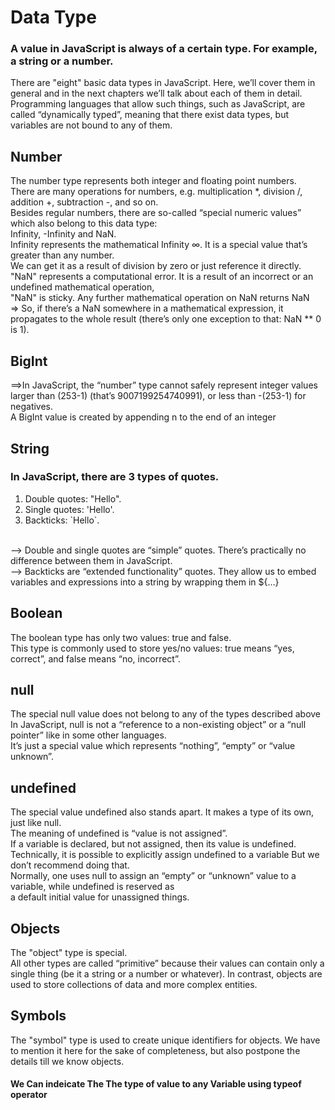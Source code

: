 # Data Type
<h3>A value in JavaScript is always of a certain type. For example, a string or a number.</h3>
<p>
There are "eight" basic data types in JavaScript. Here, we’ll cover them in general and in the next chapters we’ll talk about each of them in detail.<br>
Programming languages that allow such things, such as JavaScript, are called “dynamically typed”, meaning that there exist data types, but variables are not bound to any of them.
</p>

<h2>Number</h2>
<p>
The number type represents both integer and floating point numbers.
<br>
There are many operations for numbers, e.g. multiplication *, division /, addition +, subtraction -, and so on.
<br>
Besides regular numbers, there are so-called “special numeric values” which also belong to this data type:
<br>
Infinity, -Infinity and NaN.
<br>
Infinity represents the mathematical Infinity ∞. It is a special value that’s greater than any number.
<br>
We can get it as a result of division by zero or just reference it directly.
<br>
"NaN" represents a computational error. It is a result of an incorrect or an undefined mathematical operation,
<br>
"NaN" is sticky. Any further mathematical operation on NaN returns NaN
<br>
=> So, if there’s a NaN somewhere in a mathematical expression, it propagates to the whole result (there’s only one exception to that: NaN ** 0 is 1).
</p>

<h2>BigInt</h2>
<p>
==>In JavaScript, the “number” type cannot safely represent integer values larger than (253-1) (that’s 9007199254740991), or less than -(253-1) for negatives.
<br>
A BigInt value is created by appending n to the end of an integer
<p>

<h2>String</h2>
<p>
<h3>In JavaScript, there are 3 types of quotes.</h3>
<ol>
    <li>Double quotes: "Hello".</li>
    <li>Single quotes: 'Hello'.</li>
    <li>Backticks: `Hello`.</li>
</ol>
<br>
--> Double and single quotes are “simple” quotes. There’s practically no difference between them in JavaScript.
<br>
--> Backticks are “extended functionality” quotes. They allow us to embed variables and expressions into a string by wrapping them in ${…}
</p>

<h2>Boolean</h2>
<p>
The boolean type has only two values: true and false.
<br>
This type is commonly used to store yes/no values: true means “yes, correct”, and false means “no, incorrect”.
</p>

<h2>null</h2>
<p>
The special null value does not belong to any of the types described above
<br>
In JavaScript, null is not a “reference to a non-existing object” or a “null pointer” like in some other languages.
<br>
It’s just a special value which represents “nothing”, “empty” or “value unknown”.
</p>

<h2>undefined</h2>
<p>
The special value undefined also stands apart. It makes a type of its own, just like null.
<br>
The meaning of undefined is “value is not assigned”.
<br>
If a variable is declared, but not assigned, then its value is undefined.
<br>
Technically, it is possible to explicitly assign undefined to a variable But we don’t recommend doing that.
<br>
Normally, one uses null to assign an “empty” or “unknown” value to a variable, while undefined is reserved as 
<br>
a default initial value for unassigned things.
</p>

<h2>Objects</h2>
<p>
The "object" type is special.
<br>
All other types are called “primitive” because their values can contain only a single thing (be it a string or a number or whatever). In contrast, objects are used to store collections of data and more complex entities.
</p>

<h2>Symbols</h2>
<p>
The "symbol" type is used to create unique identifiers for objects. We have to mention it here for the sake of completeness, but also postpone the details till we know objects.
</p>

<h4>We Can indeicate The The type of value to any Variable using typeof operator</h4>